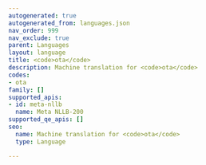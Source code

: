 ```yaml
---
autogenerated: true
autogenerated_from: languages.json
nav_order: 999
nav_exclude: true
parent: Languages
layout: language
title: <code>ota</code>
description: Machine translation for <code>ota</code>
codes:
- ota
family: []
supported_apis:
- id: meta-nllb
  name: Meta NLLB-200
supported_qe_apis: []
seo:
  name: Machine translation for <code>ota</code>
  type: Language

---
```



